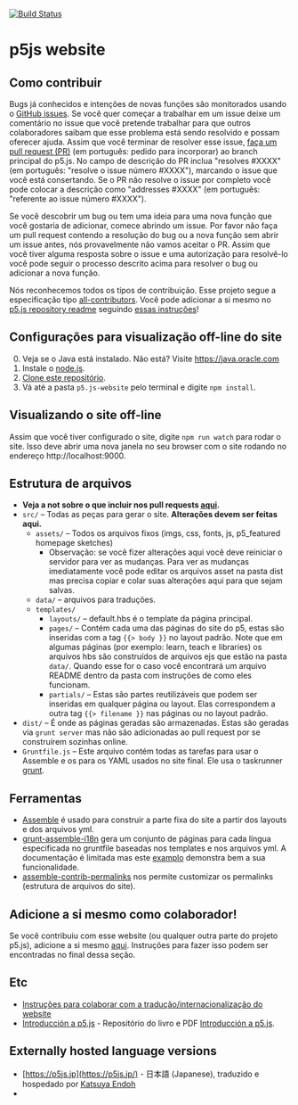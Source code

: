 [![Build Status](https://travis-ci.com/processing/p5.js-website.svg?branch=master)](https://travis-ci.com/processing/p5.js-website)

# p5js website

## Como contribuir

Bugs já conhecidos e intenções de novas funções são monitorados usando o [GitHub issues](https://github.com/processing/p5.js-website/issues). Se você quer começar a trabalhar em um issue deixe um comentário no issue que você pretende trabalhar para que outros colaboradores saibam que esse problema está sendo resolvido e possam oferecer ajuda. Assim que você terminar de resolver esse issue, [faça um pull request (PR)](https://github.com/processing/p5.js/blob/main/contributor_docs/preparing_a_pull_request.md) (em português: pedido para incorporar) ao branch principal do p5.js. No campo de descrição do PR inclua "resolves #XXXX" (em português: "resolve o issue número #XXXX"), marcando o issue que você está consertando. Se o PR não resolve o issue por completo você pode colocar a descrição como "addresses #XXXX" (em português: "referente ao issue número #XXXX").

Se você descobrir um bug ou tem uma ideia para uma nova função que você gostaria de adicionar, comece abrindo um issue. Por favor não faça um pull request contendo a resolução do bug ou a nova função sem abrir um issue antes, nós provavelmente não vamos aceitar o PR. Assim que você tiver alguma resposta sobre o issue e uma autorização para resolvê-lo você pode seguir o processo descrito acima para resolver o bug ou adicionar a nova função.

Nós reconhecemos todos os tipos de contribuição. Esse projeto segue a especificação tipo [all-contributors](https://github.com/kentcdodds/all-contributors). Você pode adicionar a si mesmo no [p5.js repository readme](https://github.com/processing/p5.js/blob/main/README.md#contributors) seguindo [essas instruções](https://github.com/processing/p5.js/issues/2309)!


## Configurações para visualização off-line do site

0. Veja se o Java está instalado. Não está? Visite https://java.oracle.com
1. Instale o [node.js](https://nodejs.org/en/download/).
2. [Clone este repositório](https://help.github.com/articles/cloning-a-repository/).
3. Vá até a pasta `p5.js-website` pelo terminal e digite `npm install`.

## Visualizando o site off-line

Assim que você tiver configurado o site, digite `npm run watch` para rodar o site. Isso deve abrir uma nova janela no seu browser com o site rodando no endereço http://localhost:9000.

## Estrutura de arquivos

* __Veja a not sobre o que incluir nos pull requests [aqui](https://github.com/processing/p5.js/blob/main/contributor_docs/preparing_a_pull_request.md).__
* `src/` – Todas as peças para gerar o site. __Alterações devem ser feitas aqui.__
  * `assets/` – Todos os arquivos fixos (imgs, css, fonts, js, p5_featured homepage sketches)
    * Observação: se você fizer alterações aqui você deve reiniciar o servidor para ver as mudanças. Para ver as mudanças imediatamente você pode editar os arquivos asset na pasta dist mas precisa copiar e colar suas alterações aqui para que sejam salvas.
  * `data/` – arquivos para traduções.
  * `templates/`
    * `layouts/` – default.hbs é o template da página principal.
    * `pages/` – Contém cada uma das páginas do site do p5, estas são inseridas com a tag `{{> body }}` no layout padrão. Note que em algumas páginas (por exemplo: learn, teach e libraries) os arquivos hbs são construídos de arquivos ejs que estão na pasta `data/`. Quando esse for o caso você encontrará um arquivo README dentro da pasta com instruções de como eles funcionam.
    * `partials/` – Estas são partes reutilizáveis que podem ser inseridas em qualquer página ou layout. Elas correspondem a outra tag `{{> filename }}` nas páginas ou no layout padrão.
* `dist/` – É onde as páginas geradas são armazenadas. Estas são geradas via `grunt server` mas não são adicionadas ao pull request por se construírem sozinhas online.
* `Gruntfile.js` – Este arquivo contém todas as tarefas para usar o Assemble e os para os YAML usados no site final. Ele usa o taskrunner [grunt](http://gruntjs.com/).

## Ferramentas

* [Assemble](http://assemble.io/) é usado para construir a parte fixa do site a partir dos layouts e dos arquivos yml.
* [grunt-assemble-i18n](https://github.com/assemble/grunt-assemble-i18n) gera um conjunto de páginas para cada língua especificada no gruntfile baseadas nos templates e nos arquivos yml. A documentação é limitada mas este [examplo](https://github.com/LaurentGoderre/i18n-demo) demonstra bem a sua funcionalidade.
* [assemble-contrib-permalinks](https://github.com/assemble/assemble-permalinks) nos permite customizar os permalinks (estrutura de arquivos do site).

## Adicione a si mesmo como colaborador!

Se você contribuiu com esse website (ou qualquer outra parte do projeto p5.js), adicione a si mesmo [aqui](https://github.com/processing/p5.js#contributors). Instruções para fazer isso podem ser encontradas no final dessa seção.

## Etc
* [Instruções para colaborar com a tradução/internacionalização do website](https://github.com/processing/p5.js-website/blob/main/contributor_docs/i18n_contribution.md)
* [Introducción a p5.js](https://github.com/processing/p5.js-getting-started-es) - Repositório do livro e PDF [Introducción a p5.js](http://p5js.org/books/).

## Externally hosted language versions
* [https://p5js.jp](https://p5js.jp/) - 日本語 (Japanese), traduzido e hospedado por [Katsuya Endoh](https://enkatsu.org/)
*
